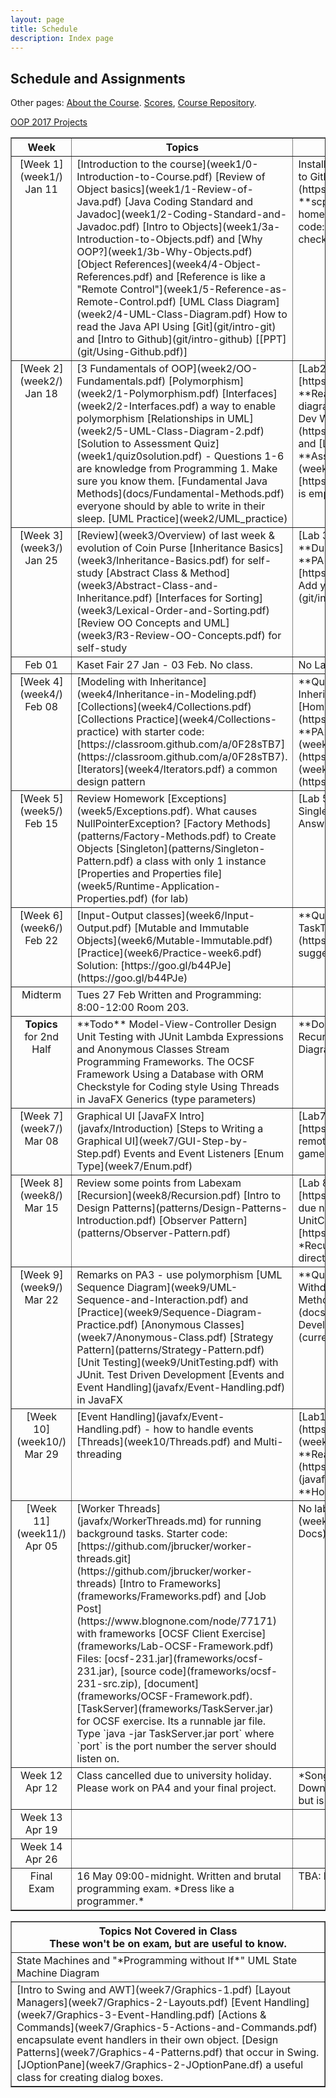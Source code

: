 ```yaml
---
layout: page
title: Schedule
description: Index page
---
```


## Schedule and Assignments 

Other pages: [About the Course](About). [Scores](https://goo.gl/ixNDm6), [Course Repository](https://www.github.com/skeoop/skeoop.github.io/). 

[OOP 2017 Projects](projects2017)

<table border="1">
<tr valign="top">
  <th> Week  </th>
  <th width="45%"> Topics </th>
  <th width="45%"> Assignment </th>
</tr>
<!-- week 1 -->
<tr valign="top">
<td align="center" markdown="span"> 
[Week 1](week1/)    
Jan 11
</td>
<td markdown="span">
[Introduction to the course](week1/0-Introduction-to-Course.pdf)   
[Review of Object basics](week1/1-Review-of-Java.pdf)    
[Java Coding Standard and Javadoc](week1/2-Coding-Standard-and-Javadoc.pdf)    
[Intro to Objects](week1/3a-Introduction-to-Objects.pdf) and [Why OOP?](week1/3b-Why-Objects.pdf)    
[Object References](week4/4-Object-References.pdf) and [Reference is like a "Remote Control"](week1/5-Reference-as-Remote-Control.pdf)    
[UML Class Diagram](week2/4-UML-Class-Diagram.pdf)    
How to read the Java API    
Using [Git](git/intro-git) and [Intro to Github](git/intro-github) [[PPT](git/Using-Github.pdf)]    
</td>
<td markdown="span">
Install [Required software](Requirements)    
Review [how to use Git](git/intro-git) and [Intro to Github](git/intro-github). [PDF of slides.](git/)     
Join [Google Classroom](https://classroom.google.com) for written assignments. Use your KU Login and code **scpkk0**.   
We use Github Classroom for programs, Google Classroom for written homework.   
**Lab**: [Guessing Game](week1/Lab1-Guessing-Game.pdf). Starter code: [https://goo.gl/iXjYm7](https://goo.gl/iXjYm7).  [Checklist and Hints](week1/Lab1-checklist.md). 
</td>
</tr>
<!-- week 2 -->
<tr valign="top">
<td align="center" markdown="span"> 
[Week 2](week2/)    
Jan 18
</td>
<td markdown="span">
[3 Fundamentals of OOP](week2/OO-Fundamentals.pdf)    
[Polymorphism](week2/1-Polymorphism.pdf)    
[Interfaces](week2/2-Interfaces.pdf) a way to enable polymorphism     
[Relationships in UML](week2/5-UML-Class-Diagram-2.pdf)    
[Solution to Assessment Quiz](week1/quiz0solution.pdf) - Questions 1-6 are knowledge from Programming 1. Make sure you know them.    
[Fundamental Java Methods](docs/Fundamental-Methods.pdf) everyone should by able to write in their sleep.    
[UML Practice](week2/UML_practice)
</td>
<td markdown="span">
[Lab2: CoinPurse](week2/Lab2-CoinPurse.pdf) on Github Classroom [https://classroom.github.com/a/9jwVjFId](https://classroom.github.com/a/9jwVjFId)        
**Read**: BIGJ Section 9.4 and Chapter 10.    
**UML**: Good summaries: [https://uml-diagrams.org](https://www.uml-diagrams.org/class-diagrams-overview.html) and [IBM Dev Works](https://www.ibm.com/developerworks/rational/library/content/RationalEdge/sep04/bell/) and [Lucidchart.com](https://www.lucidchart.com/pages/uml-class-diagram)    
**Assignment**: [PA1-Fraction](week2/PA1-Fraction.pdf) and [JUnit Tests](week2/FractionTests.zip). **Due:** Feb 3, midnight. Create Github Repo here: [https://classroom.github.com/a/TsvUlc6K](https://classroom.github.com/a/TsvUlc6K) it is empty now. Add your own code, `README.md`, and `.gitignore`.
</td>
</tr>
<!-- week 3 -->
<tr valign="top">
<td align="center" markdown="span"> 
[Week 3](week3/)    
Jan 25
</td>
<td markdown="span">
[Review](week3/Overview) of last week & evolution of Coin Purse    
[Inheritance Basics](week3/Inheritance-Basics.pdf) for self-study    
[Abstract Class & Method](week3/Abstract-Class-and-Inheritance.pdf)     
[Interfaces for Sorting](week3/Lexical-Order-and-Sorting.pdf)    
[Review OO Concepts and UML](week3/R3-Review-OO-Concepts.pdf) for self-study    
</td>
<td markdown="span">
[Lab 3: Polymorphic Purse](week3/Lab3-PolymorphicPurse.pdf) to this at home.  **Due:** Sat, Feb 3.    
No Lab meeting due to Kaset Fair.  Please work on Lab3 individually.    
**PA1**: [PA1-Fraction](week2/PA1-Fraction.pdf) create repo here: [https://classroom.github.com/a/TsvUlc6K](https://classroom.github.com/a/TsvUlc6K). Add your own `README.md`, `.gitignore`, and code.   
For help, see [Intro to Github](git/intro-github) [[PPT](git/Using-Github.pdf)].    
</td>
</tr>
<!-- Kaset Fair 26 Jan - 03 Feb -->
<tr valign="top">
<td align="center"> Feb 01</td>
<td markdown="span">
Kaset Fair 27 Jan - 03 Feb. No class.
</td>
<td markdown="span">
No Lab, but you still have assignment.
</td>
</tr>
<!-- week 4 -->
<tr valign="top">
<td align="center" markdown="span"> 
[Week 4](week4/)    
Feb 08
</td>
<td markdown="span">
[Modeling with Inheritance](week4/Inheritance-in-Modeling.pdf)     
[Collections](week4/Collections.pdf)   
[Collections Practice](week4/Collections-practice) with starter code: [https://classroom.github.com/a/0F28sTB7](https://classroom.github.com/a/0F28sTB7).   
[Iterators](week4/Iterators.pdf) a common design pattern
</td>
<td markdown="span">
**Quiz**: programming quiz. Please bring computer to class.    
[Lab 4: Purse with Inheritance](week4/Lab4-CoinPurse-Inheritance.pdf) Due: 10 Feb (Saturday)     
[Homework1](week4/Homework1.pdf) - submit file or link to [Google Classroom](https://classroom.google.com/u/1/c/NDE0NjQ0OTha/a/MTE0OTI4NTEwMzha/details)    
**PA2**: Due Sunday, 25 Feb by 22:00.    
**1st-year Student:** [PA2-ArrayIterator](week4/PA2-ArrayIterator.pdf) Github Link: [https://classroom.github.com/a/g0EhuapO](https://classroom.github.com/a/g0EhuapO)    
**2nd-4th year Student:** [PA2-Stack](week4/PA2-Stack.pdf) Github Link: [https://classroom.github.com/a/16iWXFAP](https://classroom.github.com/a/16iWXFAP)   
</td>
</tr>
<!-- week 5 -->
<tr valign="top">
<td align="center" markdown="span"> 
[Week 5](week5/)    
Feb 15
</td>
<td markdown="span">
Review Homework    
[Exceptions](week5/Exceptions.pdf).  What causes NullPointerException?    
[Factory Methods](patterns/Factory-Methods.pdf) to Create Objects   
[Singleton](patterns/Singleton-Pattern.pdf) a class with only 1 instance   
[Properties and Properties file](week5/Runtime-Application-Properties.pdf) (for lab)
</td>
<td markdown="span">
[Lab 5: Factory Method, Singleton, and Properties](week5/Lab5-Money-Factory-and-Singleton.pdf)    
[Answers to Exceptions Practice](week5/Exceptions=Practice-Answers.pdf)    
</td>
</tr>
<!-- week 6 -->
<tr valign="top">
<td align="center" markdown="span"> 
[Week 6](week6/)    
Feb 22
</td>
<td markdown="span">
[Input-Output classes](week6/Input-Output.pdf)        
[Mutable and Immutable Objects](week6/Mutable-Immutable.pdf)    
[Practice](week6/Practice-week6.pdf) Solution: [https://goo.gl/b44PJe](https://goo.gl/b44PJe)      
</td>
<td markdown="span">
**Quiz** on week 5, esp. exceptions.    
[Lab6-File reader and timer](week6/Lab6-TaskTimer.pdf)    
Strike Back! Critique the course at [https://eassess.ku.ac.th/](https://eassess.ku.ac.th/).
Ratings are anonymized, so its safe to criticize and make suggestions.
</td>
</tr>
<!-- midterm (Feb 24 - Mar 04) -->
<tr valign="top">
<td align="center"> Midterm</td>
<td markdown="span">
Tues 27 Feb Written and Programming: 8:00-12:00 Room 203.    
</td>
<td markdown="span">
</td>
</tr>
<!-- 2nd half of course -->
<tr valign="top">
<td align="center"> <b>Topics</b><br/>for 2nd Half</td>
<td markdown="span">
**Todo**    
Model-View-Controller Design    
Unit Testing with JUnit    
Lambda Expressions and Anonymous Classes    
Stream Programming    
Frameworks. The OCSF Framework    
Using a Database with ORM
Checkstyle for Coding style    
Using Threads in JavaFX    
Generics (type parameters)    
</td>
<td markdown="span">
**Done**    
Enum types    
Event Listeners and Observer Pattern    
Graphical UI using JavaFX    
Recursion    
Strategy Pattern and Resursive Withdraw for Purse    
Threads    
UML Sequence Diagram    
</td>
</tr>
<!-- week 7 -->
<tr valign="top">
<td align="center" markdown="span"> 
[Week 7](week7/)    
Mar 08
</td>
<td markdown="span">
Graphical UI [JavaFX Intro](javafx/Introduction)     
[Steps to Writing a Graphical UI](week7/GUI-Step-by-Step.pdf)    
Events and Event Listeners    
[Enum Type](week7/Enum.pdf)    
</td>
<td markdown="span">
[Lab7-LengthConverter](week7/Lab7-LengthConverter.pdf)   
Lab7 Github Assignment: [https://goo.gl/snYfDC](https://goo.gl/snYfDC) this is a empty repo. To use it, just "git add remote ...".    
How to [create a game with JavaFX](https://github.com/jbrucker/guessing-game) and MVC design.
</td>
</tr>
<!-- week 8 -->
<tr valign="top">
<td align="center" markdown="span"> 
[Week 8](week8/)    
Mar 15
</td>
<td markdown="span">
Review some points from Labexam    
[Recursion](week8/Recursion.pdf)    
[Intro to Design Patterns](patterns/Design-Patterns-Introduction.pdf)    
[Observer Pattern](patterns/Observer-Pattern.pdf)    

</td>
<td markdown="span">
[Lab 8: Observers](week8/Lab8-1-Observers.pdf). Starter code: [https://goo.gl/obaqHh](https://goo.gl/obaqHh)    
[Homework2](week8/Homework2.pdf) due next week (22 Mar) and needed for lab.   
[PA3-Unit Converter](week8/PA3-UnitConverter.pdf) due 25 Mar (Sunday).    
**PA3 Assignmnet URL:** [https://goo.gl/U5wbau](https://goo.gl/U5wbau).    
**Read**: Big Java, Ch. 13 *Recursion*    
[Design Patterns](patterns/README) material is in the [patterns](patterns/) directory.
</td>
</tr>
<!-- week 9 -->
<tr valign="top">
<td align="center" markdown="span"> 
[Week 9](week9/)    
Mar 22
</td>
<td markdown="span">
Remarks on PA3 - use polymorphism    
[UML Sequence Diagram](week9/UML-Sequence-and-Interaction.pdf) and [Practice](week9/Sequence-Diagram-Practice.pdf)        
[Anonymous Classes](week7/Anonymous-Class.pdf)    
[Strategy Pattern](patterns/Strategy-Pattern.pdf)        
[Unit Testing](week9/UnitTesting.pdf) with JUnit.    
Test Driven Development    
[Events and Event Handling](javafx/Event-Handling.pdf) in JavaFX     
</td>
<td markdown="span">
**Quiz** on JavaFX components, Event handling, and recursion.   
[Lab9 Purse with Withdraw Strategy](week9/Lab9-Purse-with-Strategy-Pattern.pdf), Due: Sunday   
[JUnit Method Summary](week9/JUnitSummary.pdf)    
**Read** [UML Distilled Chapter 4](docs/UML-Distilled-4-Sequence.pdf) on Sequence Diagrams.    
**Assignment** Develop idea and proposal for final programming project.    
[Currency Converter](currency_service) how to get currency exchange rates for your UnitConverter.
</td>
</tr>
<!-- week 10 -->
<tr valign="top">
<td align="center" valign="top" markdown="span">
[Week 10](week10/)    
Mar 29
</td>
<td markdown="span">
[Event Handling](javafx/Event-Handling.pdf) - how to handle events    
[Threads](week10/Threads.pdf) and Multi-threading    
</td>
<td markdown="span">
[Lab10: Threads](week10/Lab10-Threads.pdf)  Github URL: [https://goo.gl/PCfJ41](https://goo.gl/PCfJ41)    
**Read**: Big Java, ch. 20 [Multithreading](week10/Multithreading-BIGJ.pdf), [Dietel&Dietal slides](week10/Threads-Dietel.pdf)     
**Read**: Oracle's [Event Handling Tutorial](https://docs.oracle.com/javase/8/javafx/events-tutorial/events.htm) or [Ebook](javafx/Event_Handling_Tutorial.pdf), has most complete explanation of event handling.        
**Homework**: (TBA) Submit a project proposal online. 

</td>
</tr>
<!-- week 11 -->
<tr valign="top">
<td align="center" markdown="span"> 
[Week 11](week11/)    
Apr 05
</td>
<td markdown="span">
[Worker Threads](javafx/WorkerThreads.md) for running background tasks.    
Starter code: [https://github.com/jbrucker/worker-threads.git](https://github.com/jbrucker/worker-threads)    
[Intro to Frameworks](frameworks/Frameworks.pdf) and [Job Post](https://www.blognone.com/node/77171) with frameworks     
[OCSF Client Exercise](frameworks/Lab-OCSF-Framework.pdf)    
Files: [ocsf-231.jar](frameworks/ocsf-231.jar), [source code](frameworks/ocsf-231-src.zip), [document](frameworks/OCSF-Framework.pdf).    
[TaskServer](frameworks/TaskServer.jar) for OCSF exercise. Its a runnable jar file. Type `java -jar TaskServer.jar port` where `port` is the port number the server should listen on.          

</td>
<td markdown="span">
No lab due to Chakri Day holiday.    
**Project Proposal** for [PA5-Final-Project](week11/PA5-Final-Project.pdf) due next week, both on paper and online (Google Docs).    
</td>
</tr>
<!-- week 12 -->
<tr valign="top">
<td align="center" markdown="span"> 
Week 12    
Apr 12
</td>
<td markdown="span">
Class cancelled due to university holiday.    
Please work on PA4 and your final project.
</td>
<td markdown="span">
*Songkran*. No lab.    
[PA4-Threaded URL Downloader](week11/PA4-Threaded-Downloader.pdf) due April 22.
This assignment applies a lot of what you learned recently, but is not difficult. The app is useful, too.    
Work on your final project.
</td>
</tr>
<!-- week 13 -->
<tr valign="top">
<td align="center" markdown="span"> 
Week 13    
Apr 19
</td>
<td markdown="span">
</td>
<td markdown="span">
</td>
</tr>
<!-- week 14 -->
<tr valign="top">
<td align="center" markdown="span"> 
Week 14     
Apr 26
</td>
<td markdown="span">
</td>
<td markdown="span">
</td>
</tr>
<!-- final exam (5/7-5/18) -->
<tr valign="top">
<td align="center"> 
Final Exam 
</td>
<td markdown="span">
16 May 09:00-midnight.    
Written and brutal programming exam.    
*Dress like a programmer.*
</td>
<td markdown="span">
TBA: Presentation and demo of final projects.
</td>
</tr>
</table>

<table border="1">
<tr valign="top">
  <th width="100%">
  Topics Not Covered in Class <br/>
  These won't be on exam, but are useful to know.    
  </th>
</tr>
<tr valign="top">
<td markdown="span">
State Machines and "*Programming without If*"    
UML State Machine Diagram
</td>
</tr>
<tr valign="top">
<td markdown="span">
<!-- Swing -->
[Intro to Swing and AWT](week7/Graphics-1.pdf)    
[Layout Managers](week7/Graphics-2-Layouts.pdf)    
[Event Handling](week7/Graphics-3-Event-Handling.pdf)    
[Actions & Commands](week7/Graphics-5-Actions-and-Commands.pdf) encapsulate event handlers in their own object.    
[Design Patterns](week7/Graphics-4-Patterns.pdf) that occur in Swing.   
[JOptionPane](week7/Graphics-2-JOptionPane.df) a useful class for creating dialog boxes.    
</td>
</tr>
</table>
